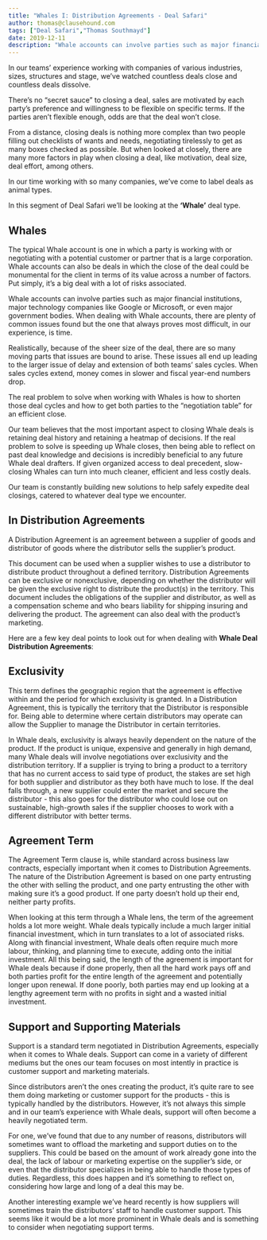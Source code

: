 ```yaml
---
title: "Whales I: Distribution Agreements - Deal Safari"
author: thomas@clausehound.com
tags: ["Deal Safari","Thomas Southmayd"]
date: 2019-12-11
description: "Whale accounts can involve parties such as major financial institutions, major technology companies like Google or Microsoft, or even major government bodies. When dealing with Whale accounts, there are plenty of common issues found but the one that always proves most difficult, in our experience, is time."
---
```


In our teams’ experience working with companies of various industries, sizes, structures and stage, we’ve watched countless deals close and countless deals dissolve.

There’s no “secret sauce” to closing a deal, sales are motivated by each party’s preference and willingness to be flexible on specific terms. If the parties aren’t flexible enough, odds are that the deal won’t close.

From a distance, closing deals is nothing more complex than two people filling out checklists of wants and needs, negotiating tirelessly to get as many boxes checked as possible. But when looked at closely, there are many more factors in play when closing a deal, like motivation, deal size, deal effort, among others.

In our time working with so many companies, we’ve come to label deals as animal types. 

In this segment of Deal Safari we’ll be looking at the **‘Whale’** deal type.

## Whales

The typical Whale account is one in which a party is working with or negotiating with a potential customer or partner that is a large corporation. Whale accounts can also be deals in which the close of the deal could be monumental for the client in terms of its value across a number of factors. Put simply, it’s a big deal with a lot of risks associated.

Whale accounts can involve parties such as major financial institutions, major technology companies like Google or Microsoft, or even major government bodies. When dealing with Whale accounts, there are plenty of common issues found but the one that always proves most difficult, in our experience, is time.

Realistically, because of the sheer size of the deal, there are so many moving parts that issues are bound to arise. These issues all end up leading to the larger issue of delay and extension of both teams’ sales cycles. When sales cycles extend, money comes in slower and fiscal year-end numbers drop.

The real problem to solve when working with Whales is how to shorten those deal cycles and how to get both parties to the “negotiation table” for an efficient close.

Our team believes that the most important aspect to closing Whale deals is retaining deal history and retaining a heatmap of decisions. If the real problem to solve is speeding up Whale closes, then being able to reflect on past deal knowledge and decisions is incredibly beneficial to any future Whale deal drafters. If given organized access to deal precedent, slow-closing Whales can turn into much cleaner, efficient and less costly deals.

Our team is constantly building new solutions to help safely expedite deal closings, catered to whatever deal type we encounter.

## In Distribution Agreements

A Distribution Agreement is an agreement between a supplier of goods and distributor of goods where the distributor sells the supplier’s product.

This document can be used when a supplier wishes to use a distributor to distribute product throughout a defined territory. Distribution Agreements can be exclusive or nonexclusive, depending on whether the distributor will be given the exclusive right to distribute the product(s) in the territory. This document includes the obligations of the supplier and distributor, as well as a compensation scheme and who bears liability for shipping insuring and delivering the product. The agreement can also deal with the product’s marketing.

Here are a few key deal points to look out for when dealing with **Whale Deal Distribution Agreements**:

## Exclusivity

This term defines the geographic region that the agreement is effective within and the period for which exclusivity is granted. In a Distribution Agreement, this is typically the territory that the Distributor is responsible for. Being able to determine where certain distributors may operate can allow the Supplier to manage the Distributor in certain territories.

In Whale deals, exclusivity is always heavily dependent on the nature of the product. If the product is unique, expensive and generally in high demand, many Whale deals will involve negotiations over exclusivity and the distribution territory. If a supplier is trying to bring a product to a territory that has no current access to said type of product, the stakes are set high for both supplier and distributor as they both have much to lose. If the deal falls through, a new supplier could enter the market and secure the distributor - this also goes for the distributor who could lose out on sustainable, high-growth sales if the supplier chooses to work with a different distributor with better terms.

## Agreement Term

The Agreement Term clause is, while standard across business law contracts, especially important when it comes to Distribution Agreements. The nature of the Distribution Agreement is based on one party entrusting the other with selling the product, and one party entrusting the other with making sure it’s a good product. If one party doesn’t hold up their end, neither party profits.

When looking at this term through a Whale lens, the term of the agreement holds a lot more weight. Whale deals typically include a much larger initial financial investment, which in turn translates to a lot of associated risks. Along with financial investment, Whale deals often require much more labour, thinking, and planning time to execute, adding onto the initial investment. All this being said, the length of the agreement is important for Whale deals because if done properly, then all the hard work pays off and both parties profit for the entire length of the agreement and potentially longer upon renewal. If done poorly, both parties may end up looking at a lengthy agreement term with no profits in sight and a wasted initial investment.

## Support and Supporting Materials

Support is a standard term negotiated in Distribution Agreements, especially when it comes to Whale deals. Support can come in a variety of different mediums but the ones our team focuses on most intently in practice is customer support and marketing materials. 

Since distributors aren’t the ones creating the product, it’s quite rare to see them doing marketing or customer support for the products - this is typically handled by the distributors. However, it’s not always this simple and in our team’s experience with Whale deals, support will often become a heavily negotiated term.

For one, we’ve found that due to any number of reasons, distributors will sometimes want to offload the marketing and support duties on to the suppliers. This could be based on the amount of work already gone into the deal, the lack of labour or marketing expertise on the supplier’s side, or even that the distributor specializes in being able to handle those types of duties. Regardless, this does happen and it’s something to reflect on, considering how large and long of a deal this may be.

Another interesting example we’ve heard recently is how suppliers will sometimes train the distributors’ staff to handle customer support. This seems like it would be a lot more prominent in Whale deals and is something to consider when negotiating support terms.
